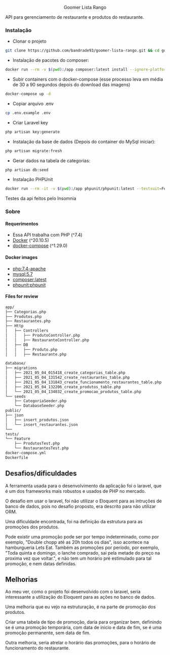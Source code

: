 <p align="center">Goomer Lista Rango</p>
API para gerenciamento de restaurante e produtos do restaurante.


### Instalação

- Clonar o projeto
```bash
git clone https://github.com/bandrade93/goomer-lista-rango.git && cd goomer-lista-rango
```
- Instalação de pacotes do composer:
```bash
docker run --rm -v $(pwd):/app composer:latest install --ignore-platform-reqs
```

- Subir containers com o docker-compose (esse processo leva em média de 30 a 90 segundos depois do download das imagens)
```bash
docker-compose up -d
```

- Copiar arquivo .env
```bash
cp .env.example .env
```

- Criar Laravel key
```bash
php artisan key:generate
```

- Instalação da base de dados (Depois do container do MySql iniciar):
```bash
php artisan migrate:fresh
```

- Gerar dados na tabela de categorias:
```bash
php artisan db:seed
```

- Instalação PHPUnit
```bash
docker run --rm -it -v $(pwd):/app phpunit/phpunit:latest --testsuit=Feature
```

Testes da api feitos pelo Insomnia




### Sobre

#### Requerimentos

- Essa API trabalha com PHP (^7.4)
- [Docker](https://docs.docker.com/install/) (^20.10.5)
- [docker-compose](https://docs.docker.com/compose/install/) (^1.29.0)

#### Docker images
- [php:7.4-apache](https://hub.docker.com/_/php)
- [mysql:5.7](https://hub.docker.com/_/mysql)
- [composer:latest](https://hub.docker.com/_/composer) 
- [phpunit:phpunit](https://hub.docker.com/r/phpunit/phpunit)

#### Files for review
```bash
app/
├── Categorias.php
├── Produtos.php
├── Restaurantes.php
├── Http
│   ├── Controllers
│   │   ├── ProdutoController.php
│   │   ├── RestauranteController.php
│   ├── DB
│   │   ├── Produto.php
│   │   ├── Restaurante.php

database/
├── migrations
│   ├── 2021_05_04_015418_create_categorias_table.php
│   ├── 2021_05_04_131542_create_restaurantes_table.php
│   ├── 2021_05_04_131843_create_funcionamento_restaurantes_table.php
│   ├── 2021_05_04_132206_create_produtos_table.php
│   └── 2021_05_04_134032_create_promocao_produtos_table.php
└── seeds
    ├── CategoriaSeeder.php
    └── DatabaseSeeder.php
public/
├── json
│   ├── insert_produtos.json
│   └── insert_restaurantes.json
└── 
tests/
└── Feature
    ├── ProdutosTest.php
    └── RestaurantesTest.php
docker-compose.yml
Dockerfile
```

## Desafios/dificuldades

A ferramenta usada para o desenvolvimento da aplicação foi o laravel, que é um dos frameworks mais robustos e usados de PHP no mercado.

O desafio em usar o laravel, foi não utilizar o Eloquent para as intruções de banco de dados, pois no desafio proposto, era descrito para não utilizar ORM.

Uma dificuldade encontrada, foi na definição da estrutura para as promoções dos produtos.

Pode existir uma promoção pode ser por tempo indeterminado, como por exemplo, "Double chopp até as 20h todos os dias", isso acontece na hamburgueria Lets Eat.
Também as promoções por período, por exemplo, "Toda quinta e domingo, o lanche comprado, sai pela metade do preço na proxima vez que voltar.", e não tem um horário pré estimulado para tal promoção, e nem datas definidas.

## Melhorias

Ao meu ver, como o projeto foi desenvolvido com o laravel, seria interessante a utilização do Eloquent para as ações no banco de dados.

Uma melhoria que eu vejo na estruturação, é na parte de promoção dos produtos.

Criar uma tabela de tipo de promoção, daria para organizar bem, definindo se é uma promoção temporária, com data de inicio e data de fim, se é uma promoção permanente, sem data de fim.

Outra melhoria, seria atrelar o horário das promoções, para o horário de funcionamento do restaurante.




